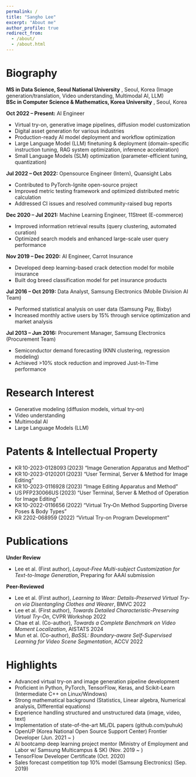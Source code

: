 ```yaml
---
permalink: /
title: "Sangho Lee"
excerpt: "About me"
author_profile: true
redirect_from: 
  - /about/
  - /about.html
---
```


Biography
======

__MS in Data Science, Seoul National University__ , Seoul, Korea 
(Image generation/translation, Video understanding, Multimodal AI, LLM)  
__BSc in Computer Science & Mathematics, Korea University__  , Seoul, Korea 


__Oct 2022 – Present:__ AI Engineer  
- Virtual try-on, generative image pipelines, diffusion model customization  
- Digital asset generation for various industries  
- Production-ready AI model deployment and workflow optimization  
- Large Language Model (LLM) finetuning & deployment (domain-specific instruction tuning, RAG system optimization, inference acceleration)
- Small Language Models (SLM) optimization (parameter-efficient tuning, quantization)

__Jul 2022 – Oct 2022:__ Opensource Engineer (Intern), Quansight Labs  
- Contributed to PyTorch-Ignite open-source project  
- Improved metric testing framework and optimized distributed metric calculation  
- Addressed CI issues and resolved community-raised bug reports  

__Dec 2020 – Jul 2021:__ Machine Learning Engineer, 11Street (E-commerce)  
- Improved information retrieval results (query clustering, automated curation)  
- Optimized search models and enhanced large-scale user query performance  

__Nov 2019 – Dec 2020:__ AI Engineer, Carrot Insurance  
- Developed deep learning-based crack detection model for mobile insurance  
- Built dog breed classification model for pet insurance products  

__Jul 2016 – Oct 2019:__ Data Analyst, Samsung Electronics (Mobile Division AI Team)  
- Performed statistical analysis on user data (Samsung Pay, Bixby)  
- Increased monthly active users by 15% through service optimization and market analysis  

__Jul 2013 – Jun 2016:__ Procurement Manager, Samsung Electronics (Procurement Team)  
- Semiconductor demand forecasting (KNN clustering, regression modeling)  
- Achieved >10% stock reduction and improved Just-In-Time performance  

Research Interest
======
- Generative modeling (diffusion models, virtual try-on)  
- Video understanding  
- Multimodal AI  
- Large Language Models (LLM)  

Patents & Intellectual Property
======
- KR 10-2023-0128093 (2023) “Image Generation Apparatus and Method”  
- KR 10-2023-0120201 (2023) “User Terminal, Server & Method for Image Editing”  
- KR 10-2023-0116928 (2023) “Image Editing Apparatus and Method”  
- US PFP230066US (2023) “User Terminal, Server & Method of Operation for Image Editing”  
- KR 10-2022-0116656 (2022) “Virtual Try‑On Method Supporting Diverse Poses & Body Types”  
- KR 2202-068959 (2022) “Virtual Try-on Program Development”  

Publications
======
**Under Review**
- Lee et al. (First author), *Layout-Free Multi-subject Customization for Text-to-Image Generation*, Preparing for AAAI submission

**Peer-Reviewed**
- Lee et al. (First author), *Learning to Wear: Details-Preserved Virtual Try-on via Disentangling Clothes and Wearer*, BMVC 2022
- Lee et al. (First author), *Towards Detailed Characteristic-Preserving Virtual Try-On*, CVPR Workshop 2022
- Chae et al. (Co-author), *Towards a Complete Benchmark on Video Moment Localization*, AISTATS 2024
- Mun et al. (Co-author), *BaSSL: Boundary-aware Self-Supervised Learning for Video Scene Segmentation*, ACCV 2022

Highlights
======
- Advanced virtual try-on and image generation pipeline development  
- Proficient in Python, PyTorch, TensorFlow, Keras, and Scikit-Learn (Intermediate C++ on Linux/Windows)  
- Strong mathematical background (Statistics, Linear algebra, Numerical analysis, Differential equations)  
- Experience handling structured and unstructured data (image, video, text)  
- Implementation of state-of-the-art ML/DL papers (github.com/puhuk)  
- OpenUP (Korea National Open Source Support Center) Frontier Developer (Jun. 2021 ~ )  
- AI bootcamp deep learning project mentor (Ministry of Employment and Labor w/ Samsung Multicampus & SK) (Nov. 2019 ~ )  
- TensorFlow Developer Certificate (Oct. 2020)  
- Sales forecast competition top 10% model (Samsung Electronics) (Sep. 2019)  

